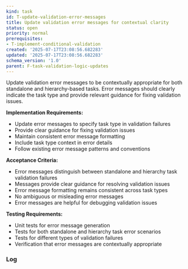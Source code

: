 ```yaml
---
kind: task
id: T-update-validation-error-messages
title: Update validation error messages for contextual clarity
status: open
priority: normal
prerequisites:
- T-implement-conditional-validation
created: '2025-07-17T23:08:56.682283'
updated: '2025-07-17T23:08:56.682283'
schema_version: '1.0'
parent: F-task-validation-logic-updates
---
```

Update validation error messages to be contextually appropriate for both standalone and hierarchy-based tasks. Error messages should clearly indicate the task type and provide relevant guidance for fixing validation issues.

**Implementation Requirements:**
- Update error messages to specify task type in validation failures
- Provide clear guidance for fixing validation issues
- Maintain consistent error message formatting
- Include task type context in error details
- Follow existing error message patterns and conventions

**Acceptance Criteria:**
- Error messages distinguish between standalone and hierarchy task validation failures
- Messages provide clear guidance for resolving validation issues
- Error message formatting remains consistent across task types
- No ambiguous or misleading error messages
- Error messages are helpful for debugging validation issues

**Testing Requirements:**
- Unit tests for error message generation
- Tests for both standalone and hierarchy task error scenarios
- Tests for different types of validation failures
- Verification that error messages are contextually appropriate

### Log

